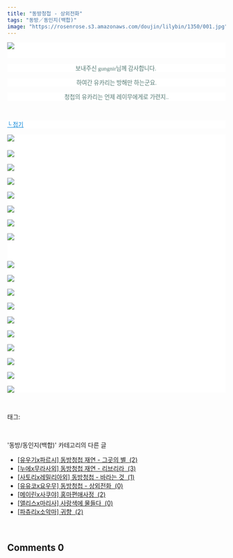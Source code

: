 ```yaml
---
title: "동방청첩 - 상외전화"
tags: "동방／동인지(백합)"
image: "https://rosenrose.s3.amazonaws.com/doujin/lilybin/1350/001.jpg"
---
```

<div class="article">
<div class="area_view">
<p style="text-align: justify; background: white"><img src="{{ site.imgserver1 }}/lilybin/1350/001.jpg"/><span style="color:#557a74; font-family:돋움; font-size:10pt"><br/> 
</span></p><p style="text-align: center; background: white"><span style="color:#557a74; font-family:돋움; font-size:10pt">보내주신 gungnir님께 감사합니다. 
</span></p><p style="text-align: center; background: white"><span style="color:#557a74; font-family:돋움; font-size:10pt">하여간 유카리는 방해만 하는군요.
</span></p><p style="text-align: center; background: white"><span style="color:#557a74; font-family:돋움; font-size:10pt">청첩의 유카리는 언제 레이무에게로 가련지..
</span></p><p>
 </p><p style="text-align: justify; background: white"><a href="http://blog.naver.com/PostView.nhn?blogId=cjb0236&amp;logNo=150152944934&amp;parentCategoryNo=&amp;categoryNo=41&amp;viewDate=&amp;isShowPopularPosts=false&amp;from=postView"><span style="color:#0482d6; font-family:돋움; font-size:10pt; text-decoration:underline">└ 접기</span></a><span style="color:#557a74; font-family:돋움; font-size:10pt">
</span></p><p style="text-align: justify; background: white"><img src="{{ site.imgserver1 }}/lilybin/1350/002.jpg"/><span style="color:black; font-family:돋움; font-size:10pt"><br/><br/><img src="{{ site.imgserver1 }}/lilybin/1350/003.jpg"/><br/><br/><img src="{{ site.imgserver1 }}/lilybin/1350/004.jpg"/><br/><br/><img src="{{ site.imgserver1 }}/lilybin/1350/005.jpg"/><br/><br/><img src="{{ site.imgserver1 }}/lilybin/1350/006.jpg"/><br/><br/><img src="{{ site.imgserver1 }}/lilybin/1350/007.jpg"/><br/><br/><img src="{{ site.imgserver1 }}/lilybin/1350/008.jpg"/><br/><br/><img src="{{ site.imgserver1 }}/lilybin/1350/009.jpg"/><br/><br/><br/><br/><img src="{{ site.imgserver1 }}/lilybin/1350/010.jpg"/><br/><br/><img src="{{ site.imgserver1 }}/lilybin/1350/011.jpg"/><br/><br/><img src="{{ site.imgserver1 }}/lilybin/1350/012.jpg"/><br/><br/><img src="{{ site.imgserver1 }}/lilybin/1350/013.jpg"/><br/><br/><img src="{{ site.imgserver1 }}/lilybin/1350/014.jpg"/><br/><br/><img src="{{ site.imgserver1 }}/lilybin/1350/015.jpg"/><br/><br/><img src="{{ site.imgserver1 }}/lilybin/1350/016.jpg"/><br/><br/><img src="{{ site.imgserver1 }}/lilybin/1350/017.jpg"/><br/><br/><img src="{{ site.imgserver1 }}/lilybin/1350/018.jpg"/><br/><br/><img src="{{ site.imgserver1 }}/lilybin/1350/019.jpg"/></span></p>
</div></div><br/>
<div class="tagTrail">
<p>태그: </p>
<ul>
</ul>
</div><br/>
<div class="another">
<p>'동방/동인지(백합)' 카테고리의 다른 글</p>
<ul>
<li><a href="/lilybin_1353">
[유우기x파르시] 동방청첩 재연 - 그곳의 별  (2)
</a></li>
<li><a href="/lilybin_1352">
[누에x무라사외] 동방청첩 재연 - 리브리라  (3)
</a></li>
<li><a href="/lilybin_1351">
[사토리x레밀리아외] 동방청첩 - 바라는 것  (1)
</a></li>
<li><a href="/lilybin_1350">
[유유코x요우무] 동방청첩 - 상외전화  (0)
</a></li>
<li><a href="/lilybin_1349">
[메이린x사쿠야] 홍마편애사정  (2)
</a></li>
<li><a href="/lilybin_1348">
[앨리스x마리사] 사랑색에 물들다  (0)
</a></li>
<li><a href="/lilybin_1347">
[파츄리x소악마] 귀향  (2)
</a></li>
</ul>
</div><br/>
<div class="comment">
<h2 class="bold">Comments <span id="commentCount1350">0</span></h2>
<div style="clear:both;">
<div id="entry1350Comment" style="display:block">
</div>
</div>
</div><br/>
<br/>
<p id="refer"></p>
<br/>

